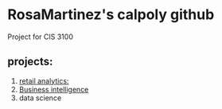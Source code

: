 # RosaMartinez's calpoly github
Project for CIS 3100

## projects:

1. [retail analytics:](https://linkmehere.com)
2. [Business intelligence](https://github.com/teddybearmastah/RosaMartinez/blob/main/Project_5_6%2C_warmup_3100_ulta_quartiles!!!!!Rosa%20Martinez.ipynb)
3. data science
